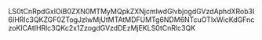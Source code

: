 LS0tCnRpdGxlOiB0ZXN0MTMyMQpkZXNjcmlwdGlvbjogdGVzdAphdXRob3I6IHRlc3QKZGF0ZTogJzIwMjUtMTAtMDFUMTg6NDM6NTcuOTIxWicKdGFnczoKICAtIHRlc3QKc2x1ZzogdGVzdDEzMjEKLS0tCnRlc3QK